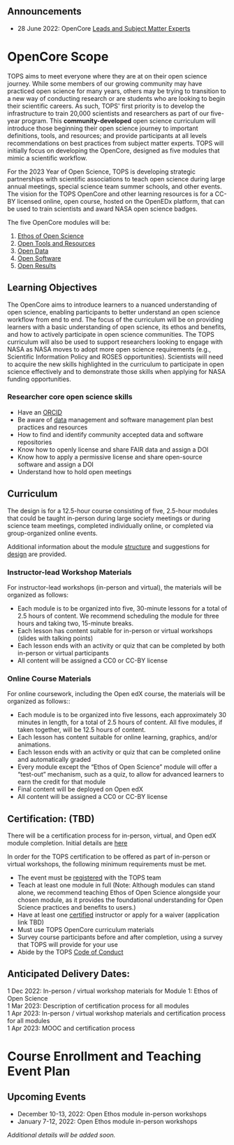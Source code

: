 ## Announcements
- 28 June 2022: OpenCore [Leads and Subject Matter Experts](./OpenCore_leads.md)

# OpenCore Scope

TOPS aims to meet everyone where they are at on their open science journey. While some members of our growing community may have practiced open science for many years, others may be trying to transition to a new way of conducting research or are students who are looking to begin their scientific careers. As such, TOPS' first priority is to develop the infrastructure to train 20,000 scientists and researchers as part of our five-year program. This **community-developed** open science curriculum will introduce those beginning their open science journey to important definitions, tools, and resources; and provide participants at all levels recommendations on best practices from subject matter experts. TOPS will initially focus on developing the OpenCore, designed as five modules that mimic a scientific workflow.  

For the 2023 Year of Open Science, TOPS is developing strategic partnerships with scientific associations to teach open science during large annual meetings, special science team summer schools, and other events. The vision for the TOPS OpenCore and other learning resources is for a CC-BY licensed online, open course, hosted on the OpenEDx platform, that can be used to train scientists and award NASA open science badges.

The five OpenCore modules will be:
1. [Ethos of Open Science](./modules/open_science_ethos_module.md)
1. [Open Tools and Resources](./modules/open_tools_module.md)
2. [Open Data](./modules/open_data_module.md)
3. [Open Software](./modules/open_software_module.md)
1. [Open Results](./modules/open_results_module.md)


## Learning Objectives

The OpenCore aims to introduce learners to a nuanced understanding of open science, enabling participants to better understand an open science workflow from end to end. The focus of the curriculum will be on providing learners with a basic understanding of open science, its ethos and benefits, and how to actively participate in open science communities. The TOPS curriculum will also be used to support researchers looking to engage with NASA as NASA moves to adopt more open science requirements (e.g., Scientific Information Policy and ROSES opportunities). Scientists will need to acquire the new skills highlighted in the curriculum to participate in open science effectively and to demonstrate those skills when applying for NASA funding opportunities.


### Researcher core open science skills 
- Have an [ORCID](https://orcid.org/)
- Be aware of [data](https://science.nasa.gov/researchers/sara/faqs/dmp-faq-roses) management and software management plan best practices and resources
- How to find and identify community accepted data and software repositories
- Know how to openly license and share FAIR data and assign a DOI  
- Know how to apply a permissive license and share open-source software and assign a DOI
- Understand how to hold open meetings


## Curriculum

The design is for a 12.5-hour course consisting of five, 2.5-hour modules that could be taught in-person during large society meetings or during science team meetings, completed individually online, or completed via group-organized online events. 

Additional information about the module [structure](./OpenCore_structure.md) and suggestions for [design](./course_guidance.md) are provided.

### Instructor-lead Workshop Materials
For instructor-lead workshops (in-person and virtual), the materials will be organized as follows:
* Each module is to be organized into five, 30-minute lessons for a total of 2.5 hours of content. We recommend scheduling the module for three hours and taking two, 15-minute breaks. 
* Each lesson has content suitable for in-person or virtual workshops (slides with talking points) 
* Each lesson ends with an activity or quiz that can be completed by both in-person or virtual participants
* All content will be assigned a CC0 or CC-BY license

### Online Course Materials
For online coursework, including the Open edX course, the materials will be organized as follows::
* Each module is to be organized into five lessons, each approximately 30 minutes in length, for a total of 2.5 hours of content. All five modules, if taken together, will be 12.5 hours of content. 
* Each lesson has content suitable for online learning, graphics, and/or animations.    
* Each lesson ends with an activity or quiz that can be completed online and automatically graded
* Every module except the “Ethos of Open Science” module will offer a “test-out” mechanism, such as a quiz, to allow for advanced learners to earn the credit for that module
* Final content will be deployed on Open edX
* All content will be assigned a CC0 or CC-BY license

## Certification: (TBD) 

There will be a certification process for in-person, virtual, and Open edX module completion. Initial details are [here](https://github.com/nasa/Transform-to-Open-Science/blob/main/docs/Area3_Incentives/readme.md)

In order for the TOPS certification to be offered as part of in-person or virtual workshops, the following minimum requirements must be met.
* The event must be [registered](https://docs.google.com/forms/d/e/1FAIpQLSdKjStEuuefHpBKpwkGB6FRYD7U3rP5-t6C2zwe22_UaBFgRA/viewform) with the TOPS team
* Teach at least one module in full (Note: Although modules can stand alone, we recommend teaching Ethos of Open Science alongside your chosen module, as it provides the foundational understanding for Open Science practices and benefits to users.) 
* Have at least one [certified](https://carpentries.org/instructors/) instructor or apply for a waiver (application link TBD)
* Must use TOPS OpenCore curriculum materials
* Survey course participants before and after completion, using a survey that TOPS will provide for your use 
* Abide by the TOPS [Code of Conduct](https://github.com/nasa/Transform-to-Open-Science/blob/main/CODE_OF_CONDUCT.md)

## Anticipated Delivery Dates:
1 Dec 2022: In-person / virtual workshop materials for Module 1: Ethos of Open Science \
1 Mar 2023: Description of certification process for all modules \
1 Apr 2023: In-person / virtual workshop materials and certification process for all modules \
1 Apr 2023: MOOC and certification process 

# Course Enrollment and Teaching Event Plan
## Upcoming Events
* December 10-13, 2022: Open Ethos module in-person workshops
* January 7-12, 2022: Open Ethos module in-person workshops

*Additional details will be added soon.*


